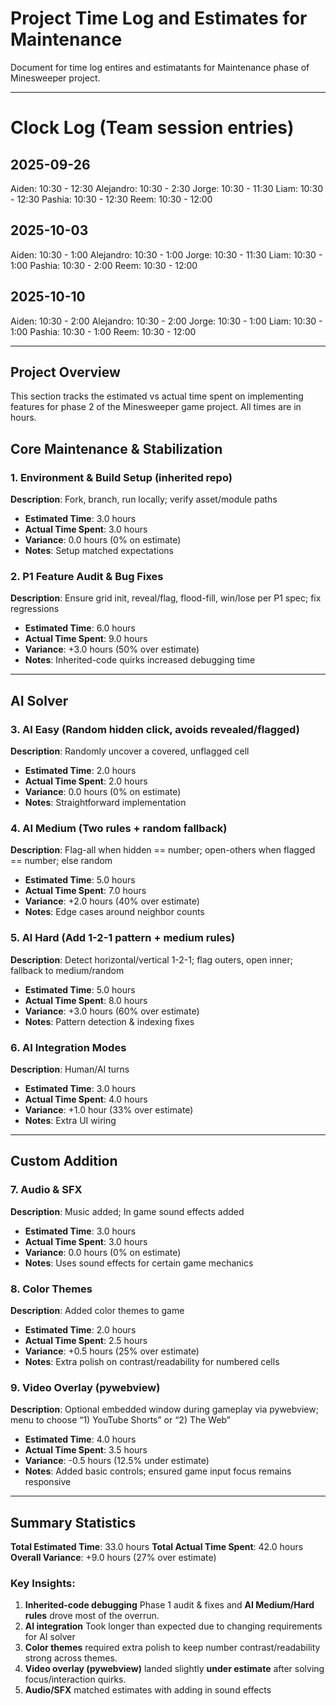 # Project Time Log and Estimates for Maintenance

Document for time log entires and estimatants for Maintenance phase of Minesweeper project. 

---

# Clock Log (Team session entries) 

## 2025-09-26
Aiden: 10:30 - 12:30
Alejandro: 10:30 - 2:30
Jorge: 10:30 - 11:30
Liam: 10:30 - 12:30
Pashia: 10:30 - 12:30
Reem: 10:30 - 12:00


## 2025-10-03
Aiden: 10:30 - 1:00
Alejandro: 10:30 - 1:00
Jorge: 10:30 - 11:30
Liam: 10:30 - 1:00
Pashia: 10:30 - 2:00
Reem: 10:30 - 12:00

## 2025-10-10
Aiden: 10:30 - 2:00
Alejandro: 10:30 - 2:00
Jorge: 10:30 - 1:00
Liam: 10:30 - 1:00
Pashia: 10:30 - 1:00
Reem: 10:30 - 12:00


---

## Project Overview
This section tracks the estimated vs actual time spent on implementing features for phase 2 of the Minesweeper game project. All times are in hours.


## Core Maintenance & Stabilization

### 1. Environment & Build Setup (inherited repo)
**Description**: Fork, branch, run locally; verify asset/module paths  
- **Estimated Time**: 3.0 hours  
- **Actual Time Spent**: 3.0 hours  
- **Variance**: 0.0 hours (0% on estimate)  
- **Notes**: Setup matched expectations

### 2. P1 Feature Audit & Bug Fixes
**Description**: Ensure grid init, reveal/flag, flood-fill, win/lose per P1 spec; fix regressions  
- **Estimated Time**: 6.0 hours  
- **Actual Time Spent**: 9.0 hours  
- **Variance**: +3.0 hours (50% over estimate)  
- **Notes**: Inherited-code quirks increased debugging time

---

## AI Solver

### 3. AI Easy (Random hidden click, avoids revealed/flagged)
**Description**: Randomly uncover a covered, unflagged cell  
- **Estimated Time**: 2.0 hours  
- **Actual Time Spent**: 2.0 hours  
- **Variance**: 0.0 hours (0% on estimate)  
- **Notes**: Straightforward implementation

### 4. AI Medium (Two rules + random fallback)
**Description**: Flag-all when hidden == number; open-others when flagged == number; else random  
- **Estimated Time**: 5.0 hours  
- **Actual Time Spent**: 7.0 hours  
- **Variance**: +2.0 hours (40% over estimate)  
- **Notes**: Edge cases around neighbor counts

### 5. AI Hard (Add 1-2-1 pattern + medium rules)
**Description**: Detect horizontal/vertical 1-2-1; flag outers, open inner; fallback to medium/random  
- **Estimated Time**: 5.0 hours  
- **Actual Time Spent**: 8.0 hours  
- **Variance**: +3.0 hours (60% over estimate)  
- **Notes**: Pattern detection & indexing fixes

### 6. AI Integration Modes
**Description**: Human/AI turns
- **Estimated Time**: 3.0 hours  
- **Actual Time Spent**: 4.0 hours  
- **Variance**: +1.0 hour (33% over estimate)  
- **Notes**: Extra UI wiring

---

## Custom Addition

### 7. Audio & SFX
**Description**: Music added; In game sound effects added
- **Estimated Time**: 3.0 hours  
- **Actual Time Spent**: 3.0 hours  
- **Variance**: 0.0 hours (0% on estimate)  
- **Notes**: Uses sound effects for certain game mechanics

### 8. Color Themes
**Description**: Added color themes to game  
- **Estimated Time**: 2.0 hours  
- **Actual Time Spent**: 2.5 hours  
- **Variance**: +0.5 hours (25% over estimate)  
- **Notes**: Extra polish on contrast/readability for numbered cells

### 9. Video Overlay (pywebview)
**Description**: Optional embedded window during gameplay via pywebview; menu to choose “1) YouTube Shorts” or “2) The Web”  
- **Estimated Time**: 4.0 hours  
- **Actual Time Spent**: 3.5 hours  
- **Variance**: -0.5 hours (12.5% under estimate)  
- **Notes**: Added basic controls; ensured game input focus remains responsive

---

## Summary Statistics

**Total Estimated Time**: 33.0 hours
**Total Actual Time Spent**: 42.0 hours
**Overall Variance**: +9.0 hours (27% over estimate)

### Key Insights:
1. **Inherited-code debugging** Phase 1 audit & fixes and **AI Medium/Hard rules** drove most of the overrun.  
2. **AI integration** Took longer than expected due to changing requirements for AI solver
3. **Color themes** required extra polish to keep number contrast/readability strong across themes.  
4. **Video overlay (pywebview)** landed slightly **under estimate** after solving focus/interaction quirks.  
5. **Audio/SFX** matched estimates with adding in sound effects







